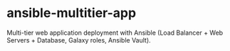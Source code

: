 # ansible-multitier-app
Multi-tier web application deployment with Ansible (Load Balancer + Web Servers + Database, Galaxy roles, Ansible Vault).
